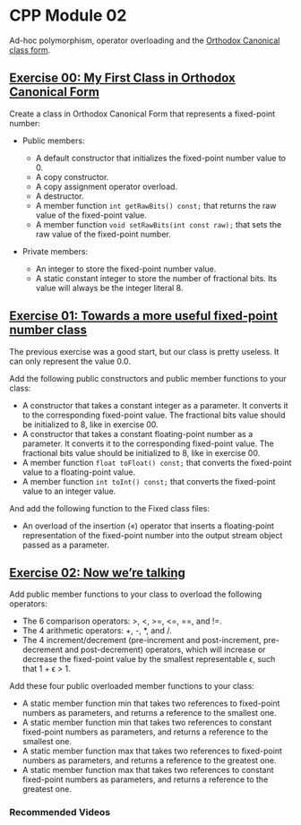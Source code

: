 # CPP Module 02
Ad-hoc polymorphism, operator overloading and the [Orthodox Canonical class form](https://riceset.com/C++/The-Orthodox-Canonical-Class-Form).

## [Exercise 00: My First Class in Orthodox Canonical Form](https://github.com/3ka1tz/cpp02/tree/main/project/ex00)
Create a class in Orthodox Canonical Form that represents a fixed-point number:
- Public members:
  - A default constructor that initializes the fixed-point number value to 0.
  - A copy constructor.
  - A copy assignment operator overload.
  - A destructor.
  - A member function `int getRawBits() const;` that returns the raw value of the fixed-point value.
  - A member function `void setRawBits(int const raw);` that sets the raw value of the fixed-point number.

- Private members:
  - An integer to store the fixed-point number value.
  - A static constant integer to store the number of fractional bits. Its value will always be the integer literal 8.

## [Exercise 01: Towards a more useful fixed-point number class](https://github.com/3ka1tz/cpp02/tree/main/project/ex01)
The previous exercise was a good start, but our class is pretty useless. It can only represent the value 0.0.

Add the following public constructors and public member functions to your class:
- A constructor that takes a constant integer as a parameter. It converts it to the corresponding fixed-point value. The fractional bits value should be initialized to 8, like in exercise 00.
- A constructor that takes a constant floating-point number as a parameter. It converts it to the corresponding fixed-point value. The fractional bits value should be initialized to 8, like in exercise 00.
- A member function `float toFloat() const;` that converts the fixed-point value to a floating-point value.
- A member function `int toInt() const;` that converts the fixed-point value to an integer value.

And add the following function to the Fixed class files:
- An overload of the insertion («) operator that inserts a floating-point representation of the fixed-point number into the output stream object passed as a parameter.

## [Exercise 02: Now we’re talking](https://github.com/3ka1tz/cpp02/tree/main/project/ex02)
Add public member functions to your class to overload the following operators:
- The 6 comparison operators: >, <, >=, <=, ==, and !=.
- The 4 arithmetic operators: +, -, *, and /.
- The 4 increment/decrement (pre-increment and post-increment, pre-decrement and post-decrement) operators, which will increase or decrease the fixed-point value by the smallest representable ϵ, such that 1 + ϵ > 1.

Add these four public overloaded member functions to your class:
- A static member function min that takes two references to fixed-point numbers as parameters, and returns a reference to the smallest one.
- A static member function min that takes two references to constant fixed-point numbers as parameters, and returns a reference to the smallest one.
- A static member function max that takes two references to fixed-point numbers as parameters, and returns a reference to the greatest one.
- A static member function max that takes two references to constant fixed-point numbers as parameters, and returns a reference to the greatest one.

### Recommended Videos
